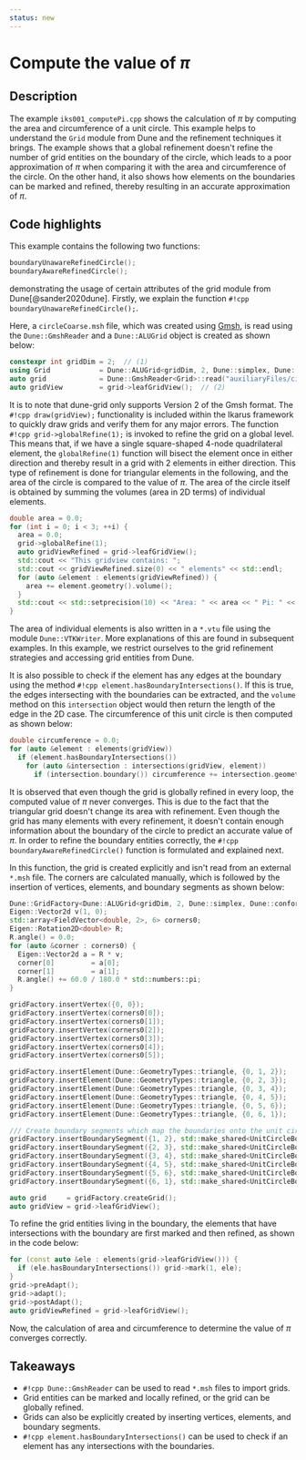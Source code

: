 ```yaml
---
status: new
---
```

<!--
SPDX-FileCopyrightText: 2022 The Ikarus Developers mueller@ibb.uni-stuttgart.de
SPDX-License-Identifier: CC-BY-SA-4.0
-->

# Compute the value of $\pi$

## Description

The example `iks001_computePi.cpp` shows the calculation of $\pi$ by computing the area
and circumference of a unit circle. This example helps to understand the `Grid` module from Dune and the refinement techniques it
brings. The example shows that a global refinement doesn't refine the number of grid entities on the boundary
of the circle, which leads to a poor approximation of $\pi$ when comparing it with the area and circumference of the circle.
On the other hand, it also shows how elements on the boundaries can be marked and refined, thereby resulting in an
accurate approximation of $\pi$.

## Code highlights

This example contains the following two functions:
```cpp
boundaryUnawareRefinedCircle();
boundaryAwareRefinedCircle();
```
demonstrating the usage of certain attributes of the grid module from Dune[@sander2020dune].
Firstly, we explain the function `#!cpp boundaryUnawareRefinedCircle();`.

Here, a `circleCoarse.msh` file, which was created using [Gmsh](https://gmsh.info/), is read using the `Dune::GmshReader` and a `Dune::ALUGrid` object is created as shown below:
```cpp
constexpr int gridDim = 2;  // (1)
using Grid            = Dune::ALUGrid<gridDim, 2, Dune::simplex, Dune::conforming>;
auto grid             = Dune::GmshReader<Grid>::read("auxiliaryFiles/circleCoarse.msh", false);
auto gridView         = grid->leafGridView();  // (2)
```
It is to note that dune-grid only supports Version 2 of the Gmsh format. The `#!cpp draw(gridView);` functionality is 
included within the Ikarus framework to quickly draw grids and verify them for any major errors.
The function `#!cpp grid->globalRefine(1);` is invoked to refine the grid on a global level. This means that, if we have 
a single square-shaped 4-node quadrilateral element, the `globalRefine(1)` function will bisect the element once in 
either direction and thereby result in a grid with 2 elements in either direction. This type of refinement is done for triangular elements in 
the following, and the area of the circle is compared to the value of $\pi$. The area of the circle itself is obtained by 
summing the volumes (area in 2D terms) of individual elements.
```cpp
double area = 0.0;
for (int i = 0; i < 3; ++i) {
  area = 0.0;
  grid->globalRefine(1);
  auto gridViewRefined = grid->leafGridView();
  std::cout << "This gridview contains: ";
  std::cout << gridViewRefined.size(0) << " elements" << std::endl;
  for (auto &element : elements(gridViewRefined)) {
    area += element.geometry().volume();
  }
  std::cout << std::setprecision(10) << "Area: " << area << " Pi: " << std::numbers::pi << std::endl;
}
```
The area of individual elements is also written in a `*.vtu` file using the module `Dune::VTKWriter`. More explanations 
of this are found in subsequent examples. In this example, we restrict ourselves to the grid refinement strategies and 
accessing grid entities from Dune.

It is also possible to check if the element has any edges at the boundary using the method `#!cpp element.hasBoundaryIntersections()`.
If this is true, the edges intersecting with the boundaries can be extracted, and the `volume` method on this `intersection` 
object would then return the length of the edge in the 2D case. The circumference of this unit circle is then computed as shown below:
```cpp
double circumference = 0.0;
for (auto &element : elements(gridView))
  if (element.hasBoundaryIntersections())
    for (auto &intersection : intersections(gridView, element))
      if (intersection.boundary()) circumference += intersection.geometry().volume();
```
It is observed that even though the grid is globally refined in every loop, the computed value of $\pi$ never converges. 
This is due to the fact that the triangular grid doesn't change its area with refinement. Even though the grid has many elements with every refinement, 
it doesn't contain enough information about the boundary of the circle to predict an accurate value of $\pi$. In order to refine 
the boundary entities correctly, the `#!cpp boundaryAwareRefinedCircle()` function is formulated and explained next.

In this function, the grid is created explicitly and isn't read from an external `*.msh` file. The corners are 
calculated manually, which is followed by the insertion of vertices, elements, and boundary segments as shown below:
```cpp
Dune::GridFactory<Dune::ALUGrid<gridDim, 2, Dune::simplex, Dune::conforming>> gridFactory;
Eigen::Vector2d v(1, 0);
std::array<FieldVector<double, 2>, 6> corners0;
Eigen::Rotation2D<double> R;
R.angle() = 0.0;
for (auto &corner : corners0) {
  Eigen::Vector2d a = R * v;
  corner[0]         = a[0];
  corner[1]         = a[1];
  R.angle() += 60.0 / 180.0 * std::numbers::pi;
}

gridFactory.insertVertex({0, 0});
gridFactory.insertVertex(corners0[0]);
gridFactory.insertVertex(corners0[1]);
gridFactory.insertVertex(corners0[2]);
gridFactory.insertVertex(corners0[3]);
gridFactory.insertVertex(corners0[4]);
gridFactory.insertVertex(corners0[5]);

gridFactory.insertElement(Dune::GeometryTypes::triangle, {0, 1, 2});
gridFactory.insertElement(Dune::GeometryTypes::triangle, {0, 2, 3});
gridFactory.insertElement(Dune::GeometryTypes::triangle, {0, 3, 4});
gridFactory.insertElement(Dune::GeometryTypes::triangle, {0, 4, 5});
gridFactory.insertElement(Dune::GeometryTypes::triangle, {0, 5, 6});
gridFactory.insertElement(Dune::GeometryTypes::triangle, {0, 6, 1});

/// Create boundary segments which map the boundaries onto the unit circle
gridFactory.insertBoundarySegment({1, 2}, std::make_shared<UnitCircleBoundary>(corners0[0], corners0[1]));
gridFactory.insertBoundarySegment({2, 3}, std::make_shared<UnitCircleBoundary>(corners0[1], corners0[2]));
gridFactory.insertBoundarySegment({3, 4}, std::make_shared<UnitCircleBoundary>(corners0[2], corners0[3]));
gridFactory.insertBoundarySegment({4, 5}, std::make_shared<UnitCircleBoundary>(corners0[3], corners0[4]));
gridFactory.insertBoundarySegment({5, 6}, std::make_shared<UnitCircleBoundary>(corners0[4], corners0[5]));
gridFactory.insertBoundarySegment({6, 1}, std::make_shared<UnitCircleBoundary>(corners0[5], corners0[0]));

auto grid     = gridFactory.createGrid();
auto gridView = grid->leafGridView();
```
To refine the grid entities living in the boundary, the elements that have intersections with the boundary are 
first marked and then refined, as shown in the code below:
```cpp
for (const auto &ele : elements(grid->leafGridView())) {
  if (ele.hasBoundaryIntersections()) grid->mark(1, ele);
}
grid->preAdapt();
grid->adapt();
grid->postAdapt();
auto gridViewRefined = grid->leafGridView();
```
Now, the calculation of area and circumference to determine the value of $\pi$ converges correctly.

## Takeaways

- `#!cpp Dune::GmshReader` can be used to read `*.msh` files to import grids.
- Grid entities can be marked and locally refined, or the grid can be globally refined.
- Grids can also be explicitly created by inserting vertices, elements, and boundary segments.
- `#!cpp element.hasBoundaryIntersections()` can be used to check if an element has any intersections with the boundaries.
